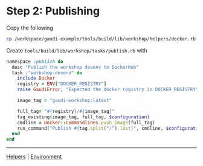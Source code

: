# Step 2: Publishing

Copy the following

```sh
cp /workspace/gaudi-example/tools/build/lib/workshop/helpers/docker.rb /workspace/gaudi-workshop/tools/build/lib/workshop/helpers/docker.rb
```

Create `tools/build/lib/workshop/tasks/publish.rb` with

```ruby
namespace :publish do
  desc "Publish the workshop devenv to DockerHub"
  task :"workshop:devenv" do
    include Docker
    registry = ENV["DOCKER_REGISTRY"]
    raise GaudiError, "Expected the docker registry in DOCKER_REGISTRY" unless registry

    image_tag = "gaudi-workshop:latest"

    full_tag= "#{registry}/#{image_tag}"
    tag_existing(image_tag, full_tag, $configuration)
    cmdline = Docker::Commandlines.push_image(full_tag)
    run_command("Publish #{tag.split("/").last}", cmdline, $configuration)
  end
end
```

----
[Helpers](05.md) | [Environment](07.md)
